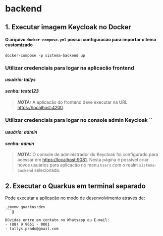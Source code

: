 # backend

## 1. Executar imagem Keycloak no Docker
#### O arquivo `docker-compose.yml` possui configuracão para importar o tema customizado
```shell script
docker-compose -p sistema-backend up
```
### Utilizar credenciais para logar na aplicacão frontend
#### **_usuário: tallys_**
#### **_senha: teste123_**
> **_NOTA:_**  A aplicacão do frontend deve executar na URL <https://localhost:4200>.

### Utilizar credenciais para logar no console admin Keycloak ``
#### **_usuário: admin_**
#### **_senha: admin_**
> **_NOTA:_**  O console de administrador do Keycloak foi configurado para acessar em <https://localhost:9081>. Nesta 
> página é possível criar novos usuários para aplicacão no menu `Users` com o realm `sistema-backend` selecionado.

## 2. Executar o Quarkus em terminal separado

Pode executar a aplicacão no modo de desenvolvimento através de:

```shell script
./mvnw quarkus:dev
```g

Dúvidas entre em contato no Whatsapp ou E-mail:
- (88) 9 9651 - 0001
- tallys.prado@gmail.com
